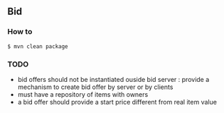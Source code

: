 ## Bid

### How to

    $ mvn clean package

### TODO

 - bid offers should not be instantiated ouside bid server : provide a mechanism to create bid offer by server or by clients
 - must have a repository of items with owners
 - a bid offer should provide a start price different from real item value